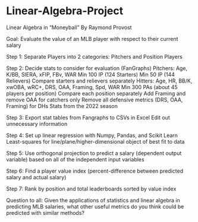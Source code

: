 # Linear-Algebra-Project

Linear Algebra in “Moneyball”
By Raymond Provost


Goal: Evaluate the value of an MLB player with respect to their current salary

Step 1: Separate Players into 2 categories: Pitchers and Position Players

Step 2: Decide stats to consider for evaluation (FanGraphs)
  Pitchers: Age, K/BB, SIERA, xFIP, FBv, WAR
    Min 100 IP (124 Starters) 
    Min 50 IP (144 Relievers)
    Compare starters and relievers separately
  Hitters: Age, HR, BB/K, xwOBA, wRC+, DRS, OAA, Framing, Spd, WAR
    Min 300 PAs (about 45 players per position)
    Compare each position separately
    Add Framing and remove OAA for catchers only
    Remove all defensive metrics (DRS, OAA, Framing) for DHs
  Stats from the 2022 season

Step 3: Export stat tables from Fangraphs to CSVs in Excel
  Edit out unnecessary information

Step 4: Set up linear regression with Numpy, Pandas, and Scikit Learn
  Least-squares for line/plane/higher-dimensional object of best fit to data

Step 5: Use orthogonal projection to predict a salary (dependent output variable) based on all of the independent input variables

Step 6: Find a player value index (percent-difference between predicted salary and actual salary)

Step 7: Rank by position and total leaderboards sorted by value index

Question to all: Given the applications of statistics and linear algebra in predicting MLB salaries, what other useful metrics do you think could be predicted with similar methods?
